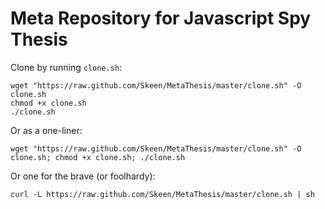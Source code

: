 # Meta Repository for Javascript Spy Thesis

Clone by running `clone.sh`:
```
wget "https://raw.github.com/Skeen/MetaThesis/master/clone.sh" -O clone.sh
chmod +x clone.sh
./clone.sh
```
Or as a one-liner:
```
wget "https://raw.github.com/Skeen/MetaThesis/master/clone.sh" -O clone.sh; chmod +x clone.sh; ./clone.sh
```
Or one for the brave (or foolhardy):
```
curl -L https://raw.github.com/Skeen/MetaThesis/master/clone.sh | sh
```
